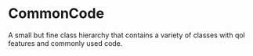 # CommonCode
A small but fine class hierarchy that contains a variety of classes with qol features and commonly used code.
